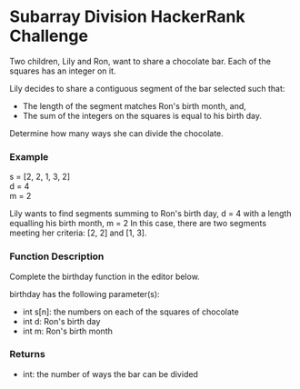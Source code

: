# Subarray Division HackerRank Challenge

Two children, Lily and Ron, want to share a chocolate bar. Each of the squares has an integer on it.

Lily decides to share a contiguous segment of the bar selected such that:

* The length of the segment matches Ron's birth month, and,
* The sum of the integers on the squares is equal to his birth day.

Determine how many ways she can divide the chocolate.

### Example

s = [2, 2, 1, 3, 2]\
d = 4\
m = 2

Lily wants to find segments summing to Ron's birth day, d = 4 with a length equalling his birth month, m = 2 In this case, there are two segments meeting her criteria: [2, 2] and [1, 3].

### Function Description

Complete the birthday function in the editor below.

birthday has the following parameter(s):

* int s[n]: the numbers on each of the squares of chocolate
* int d: Ron's birth day
* int m: Ron's birth month

### Returns

* int: the number of ways the bar can be divided
